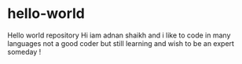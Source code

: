 # hello-world
Hello world repository
Hi iam adnan shaikh and i like to code in many languages
not a good coder but still learning and wish to be
an expert someday !
